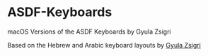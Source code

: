 # ASDF-Keyboards
macOS Versions of the ASDF Keyboards by Gyula Zsigri

Based on the Hebrew and Arabic keyboard layouts by [Gyula Zsigri](http://zsigri.tripod.com/fontboard/index.html)
